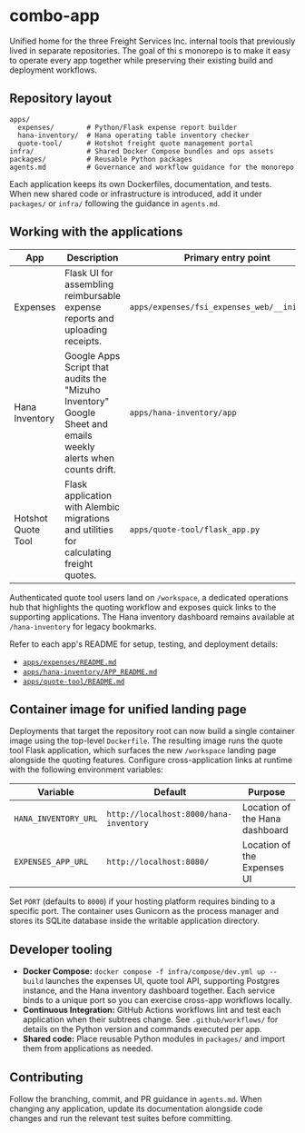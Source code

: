 # combo-app

Unified home for the three Freight Services Inc. internal tools that previously lived in separate repositories. The goal of thi
s monorepo is to make it easy to operate every app together while preserving their existing build and deployment workflows.

## Repository layout

```text
apps/
  expenses/        # Python/Flask expense report builder
  hana-inventory/  # Hana operating table inventory checker
  quote-tool/      # Hotshot freight quote management portal
infra/             # Shared Docker Compose bundles and ops assets
packages/          # Reusable Python packages
agents.md          # Governance and workflow guidance for the monorepo
```

Each application keeps its own Dockerfiles, documentation, and tests. When new shared code or infrastructure is introduced, add
 it under `packages/` or `infra/` following the guidance in `agents.md`.

## Working with the applications

| App | Description | Primary entry point |
| --- | ----------- | ------------------- |
| Expenses | Flask UI for assembling reimbursable expense reports and uploading receipts. | `apps/expenses/fsi_expenses_web/__init__.py` |
| Hana Inventory | Google Apps Script that audits the "Mizuho Inventory" Google Sheet and emails weekly alerts when counts drift. | `apps/hana-inventory/app` |
| Hotshot Quote Tool | Flask application with Alembic migrations and utilities for calculating freight quotes. | `apps/quote-tool/flask_app.py` |

Authenticated quote tool users land on `/workspace`, a dedicated operations hub
that highlights the quoting workflow and exposes quick links to the supporting
applications. The Hana inventory dashboard remains available at
`/hana-inventory` for legacy bookmarks.

Refer to each app's README for setup, testing, and deployment details:

- [`apps/expenses/README.md`](apps/expenses/README.md)
- [`apps/hana-inventory/APP_README.md`](apps/hana-inventory/APP_README.md)
- [`apps/quote-tool/README.md`](apps/quote-tool/README.md)

## Container image for unified landing page

Deployments that target the repository root can now build a single container
image using the top-level `Dockerfile`. The resulting image runs the quote tool
Flask application, which surfaces the new `/workspace` landing page alongside
the quoting features. Configure cross-application links at runtime with the
following environment variables:

| Variable | Default | Purpose |
| --- | --- | --- |
| `HANA_INVENTORY_URL` | `http://localhost:8000/hana-inventory` | Location of the Hana dashboard |
| `EXPENSES_APP_URL` | `http://localhost:8080/` | Location of the Expenses UI |

Set `PORT` (defaults to `8000`) if your hosting platform requires binding to a
specific port. The container uses Gunicorn as the process manager and stores its
SQLite database inside the writable application directory.

## Developer tooling

- **Docker Compose:** `docker compose -f infra/compose/dev.yml up --build` launches the expenses UI, quote tool API, supporting Postgres instance, and the Hana inventory dashboard together. Each service binds to a unique port so you can exercise cross-app workflows locally.
- **Continuous Integration:** GitHub Actions workflows lint and test each application when their subtrees change. See `.github/workflows/` for details on the Python version and commands executed per app.
- **Shared code:** Place reusable Python modules in `packages/` and import them from applications as needed.

## Contributing

Follow the branching, commit, and PR guidance in `agents.md`. When changing any application, update its documentation alongside
code changes and run the relevant test suites before committing.
